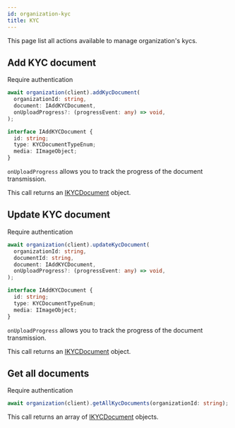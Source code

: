 ```yaml
---
id: organization-kyc
title: KYC
---
```


This page list all actions available to manage organization's kycs.

## Add KYC document

<span class="badge badge--warning">Require authentication</span>

```ts
await organization(client).addKycDocument(
  organizationId: string,
  document: IAddKYCDocument,
  onUploadProgress?: (progressEvent: any) => void,
);
```

```ts
interface IAddKYCDocument {
  id: string;
  type: KYCDocumentTypeEnum;
  media: IImageObject;
}
```

`onUploadProgress` allows you to track the progress of the document transmission.

This call returns an [IKYCDocument](../organization-types#ikycdocument) object.

## Update KYC document

<span class="badge badge--warning">Require authentication</span>

```ts
await organization(client).updateKycDocument(
  organizationId: string,
  documentId: string,
  document: IAddKYCDocument,
  onUploadProgress?: (progressEvent: any) => void,
);
```

```ts
interface IAddKYCDocument {
  id: string;
  type: KYCDocumentTypeEnum;
  media: IImageObject;
}
```

`onUploadProgress` allows you to track the progress of the document transmission.

This call returns an [IKYCDocument](../organization-types#ikycdocument) object.

## Get all documents

<span class="badge badge--warning">Require authentication</span>

```ts
await organization(client).getAllKycDocuments(organizationId: string);
```

This call returns an array of  [IKYCDocument](../organization-types#ikycdocument) objects.